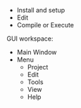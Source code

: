 * Install and setup
* Edit
* Compile or Execute

GUI workspace:
* Main Window
* Menu
  * Project
  * Edit
  * Tools
  * View
  * Help
